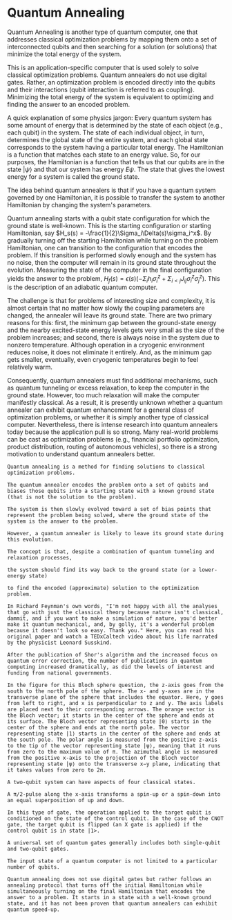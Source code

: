 # Quantum Annealing

Quantum Annealing is another type of quantum computer, one that addresses classical optimization problems by mapping them onto a set of interconnected qubits and then searching for a solution (or solutions) that minimize the total energy of the system.

This is an application-specific computer that is used solely to solve classical optimization problems. Quantum annealers do not use digital gates. Rather, an optimization problem is encoded directly into the qubits and their interactions (qubit interaction is referred to as coupling). Minimizing the total energy of the system is equivalent to optimizing and finding the answer to an encoded problem.

A quick explanation of some physics jargon: Every quantum system has some amount of energy that is determined by the state of each object (e.g., each qubit) in the system. The state of each individual object, in turn, determines the global state of the entire system, and each global state corresponds to the system having a particular total energy. The Hamiltonian is a function that matches each state to an energy value. So, for our purposes, the Hamiltonian is a function that tells us that our qubits are in the state $|\psi\rangle$ and that our system has energy $E\psi$. The state that gives the lowest energy for a system is called the ground state.

The idea behind quantum annealers is that if you have a quantum system governed by one Hamiltonian, it is possible to transfer the system to another Hamiltonian by changing the system's parameters.

Quantum annealing starts with a qubit state configuration for which the ground state is well-known. This is the starting configuration or starting Hamiltonian, say $H_s(s) = -\frac{1}{2}\Sigma_i\Delta(s)\sigma_i^x$. By gradually turning off the starting Hamiltonian while turning on the problem Hamiltonian, one can transition to the configuration that encodes the problem. If this transition is performed slowly enough and the system has no noise, then the computer will remain in its ground state throughout the evolution. Measuring the state of the computer in the final configuration yields the answer to the problem, $H_f(s) = \epsilon(s)(-\Sigma_ih_i\sigma_i^z + \Sigma_{i<j} J_{ij}\sigma_i^z\sigma_j^z)$. This is the description of an adiabatic quantum computer.

The challenge is that for problems of interesting size and complexity, it is almost certain that no matter how slowly the coupling parameters are changed, the annealer will leave its ground state. There are two primary reasons for this: first, the minimum gap between the ground-state energy and the nearby excited-state energy levels gets very small as the size of the problem increases; and second, there is always noise in the system due to nonzero temperature. Although operation in a cryogenic environment reduces noise, it does not eliminate it entirely. And, as the minimum gap gets smaller, eventually, even cryogenic temperatures begin to feel relatively warm.

Consequently, quantum annealers must find additional mechanisms, such as quantum tunneling or excess relaxation, to keep the computer in the ground state. However, too much relaxation will make the computer manifestly classical. As a result, it is presently unknown whether a quantum annealer can exhibit quantum enhancement for a general class of optimization problems, or whether it is simply another type of classical computer. Nevertheless, there is intense research into quantum annealers today because the application pull is so strong. Many real-world problems can be cast as optimization problems (e.g., financial portfolio optimization, product distribution, routing of autonomous vehicles), so there is a strong motivation to understand quantum annealers better.

```fix
Quantum annealing is a method for finding solutions to classical optimization problems.

The quantum annealer encodes the problem onto a set of qubits and biases those qubits into a starting state with a known ground state (that is not the solution to the problem).

The system is then slowly evolved toward a set of bias points that represent the problem being solved, where the ground state of the system is the answer to the problem.

However, a quantum annealer is likely to leave its ground state during this evolution.

The concept is that, despite a combination of quantum tunneling and relaxation processes,

the system should find its way back to the ground state (or a lower-energy state)

to find the encoded (approximate) solution to the optimization problem.
```

```fix
In Richard Feynman's own words, "I'm not happy with all the analyses that go with just the classical theory because nature isn't classical, dammit, and if you want to make a simulation of nature, you'd better make it quantum mechanical, and, by golly, it's a wonderful problem because it doesn't look so easy. Thank you." Here, you can read his original paper and watch a TEDxCaltech video about his life narrated by the physicist Leonard Susskind.
```

```fix
After the publication of Shor's algorithm and the increased focus on quantum error correction, the number of publications in quantum computing increased dramatically, as did the levels of interest and funding from national governments.
```

```fix
In the figure for this Bloch sphere question, the z-axis goes from the south to the north pole of the sphere. The x- and y-axes are in the transverse plane of the sphere that includes the equator. Here, y goes from left to right, and x is perpendicular to z and y. The axis labels are placed next to their corresponding arrows. The orange vector is the Bloch vector; it starts in the center of the sphere and ends at its surface. The Bloch vector representing state |0⟩ starts in the center of the sphere and ends at the north pole. The vector representing state |1⟩ starts in the center of the sphere and ends at the south pole. The polar angle is measured from the positive z-axis to the tip of the vector representing state |ψ⟩, meaning that it runs from zero to the maximum value of π. The azimuthal angle is measured from the positive x-axis to the projection of the Bloch vector representing state |ψ⟩ onto the transverse x−y plane, indicating that it takes values from zero to 2π.
```

```fix
A two-qubit system can have aspects of four classical states.

A π/2-pulse along the x-axis transforms a spin-up or a spin-down into an equal superposition of up and down.
```

```fix
In this type of gate, the operation applied to the target qubit is conditioned on the state of the control qubit. In the case of the CNOT gate, the target qubit is flipped (an X gate is applied) if the control qubit is in state |1>.
```

```fix
A universal set of quantum gates generally includes both single-qubit and two-qubit gates.

The input state of a quantum computer is not limited to a particular number of qubits.
```

```fix
Quantum annealing does not use digital gates but rather follows an annealing protocol that turns off the initial Hamiltonian while simultaneously turning on the final Hamiltonian that encodes the answer to a problem. It starts in a state with a well-known ground state, and it has not been proven that quantum annealers can exhibit quantum speed-up.
```